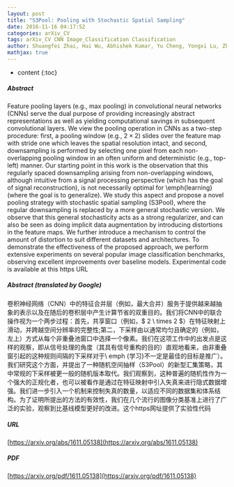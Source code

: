```yaml
---
layout: post
title: "S3Pool: Pooling with Stochastic Spatial Sampling"
date: 2016-11-16 04:17:52
categories: arXiv_CV
tags: arXiv_CV CNN Image_Classification Classification
author: Shuangfei Zhai, Hui Wu, Abhishek Kumar, Yu Cheng, Yongxi Lu, Zhongfei Zhang, Rogerio Feris
mathjax: true
---
```


* content
{:toc}

##### Abstract
Feature pooling layers (e.g., max pooling) in convolutional neural networks (CNNs) serve the dual purpose of providing increasingly abstract representations as well as yielding computational savings in subsequent convolutional layers. We view the pooling operation in CNNs as a two-step procedure: first, a pooling window (e.g., $2\times 2$) slides over the feature map with stride one which leaves the spatial resolution intact, and second, downsampling is performed by selecting one pixel from each non-overlapping pooling window in an often uniform and deterministic (e.g., top-left) manner. Our starting point in this work is the observation that this regularly spaced downsampling arising from non-overlapping windows, although intuitive from a signal processing perspective (which has the goal of signal reconstruction), is not necessarily optimal for \emph{learning} (where the goal is to generalize). We study this aspect and propose a novel pooling strategy with stochastic spatial sampling (S3Pool), where the regular downsampling is replaced by a more general stochastic version. We observe that this general stochasticity acts as a strong regularizer, and can also be seen as doing implicit data augmentation by introducing distortions in the feature maps. We further introduce a mechanism to control the amount of distortion to suit different datasets and architectures. To demonstrate the effectiveness of the proposed approach, we perform extensive experiments on several popular image classification benchmarks, observing excellent improvements over baseline models. Experimental code is available at this https URL

##### Abstract (translated by Google)
卷积神经网络（CNN）中的特征合并层（例如，最大合并）服务于提供越来越抽象的表示以及在随后的卷积层中产生计算节省的双重目的。我们将CNN中的联合操作视为一个两步过程：首先，共享窗口（例如，$ 2 \ times 2 $）在特征映射上滑动，并跨越空间分辨率的完整性;第二，下采样由以通常均匀且确定的（例如，左上）方式从每个非重叠池窗口中选择一个像素。我们在这项工作中的出发点是这样的观察，即从信号处理的角度（其具有信号重构的目的）直观地看来，由非重叠窗引起的这种规则间隔的下采样对于\ emph {学习}不一定是最佳的目标是推广）。我们研究这个方面，并提出了一种随机空间抽样（S3Pool）的新型汇集策略，其中常规的下采样被更一般的随机版本取代。我们观察到，这种普遍的随机性作为一个强大的正规化者，也可以被看作是通过在特征映射中引入失真来进行隐式数据增强。我们进一步引入一个机制来控制失真的数量，以适应​​不同的数据集和体系结构。为了证明所提出的方法的有效性，我们在几个流行的图像分类基准上进行了广泛的实验，观察到比基线模型更好的改进。这个https网址提供了实验性代码

##### URL
[https://arxiv.org/abs/1611.05138](https://arxiv.org/abs/1611.05138)

##### PDF
[https://arxiv.org/pdf/1611.05138](https://arxiv.org/pdf/1611.05138)

